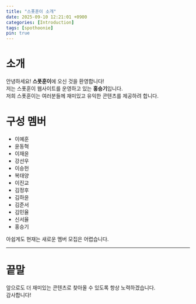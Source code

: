 ```yaml
---
title: "스폿훈이 소개"
date: 2025-09-10 12:21:01 +0900
categories: [Introduction]
tags: [spothoonie]
pin: true
---
```


# 소개
안녕하세요! **스폿훈이**에 오신 것을 환영합니다!  
저는 스폿훈이 웹사이트를 운영하고 있는 **홍승기**입니다.  
저희 스폿훈이는 여러분들께 재미있고 유익한 콘텐츠를 제공하려 합니다.

# 구성 멤버
- 이예훈  
- 윤동혁  
- 이재윤  
- 강선우  
- 이승헌  
- 복태양  
- 이진교  
- 김정후  
- 김하윤  
- 김준서  
- 김민율  
- 신서율  
- 홍승기  

아쉽게도 현재는 새로운 멤버 모집은 어렵습니다.

---

# 끝말
앞으로도 더 재미있는 콘텐츠로 찾아올 수 있도록 항상 노력하겠습니다.  
감사합니다!
